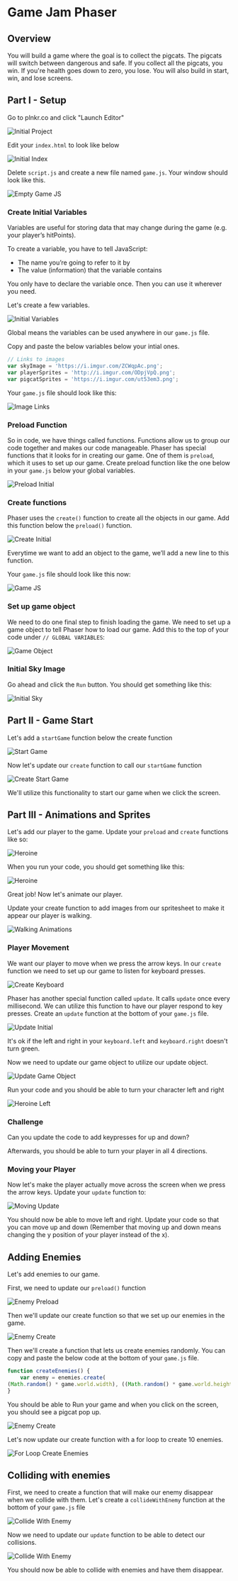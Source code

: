 # Game Jam Phaser

## Overview 

You will build a game where the goal is to collect the pigcats. The pigcats will switch between dangerous and safe. If you collect all the pigcats, you win. If you're health goes down to zero, you lose. You will also build in start, win, and lose screens. 

## Part I - Setup

Go to plnkr.co and click "Launch Editor"

![Initial Project](images/plunker_initial.png)

Edit your `index.html` to look like below

![Initial Index](images/index_html.png)

Delete `script.js` and create a new file named `game.js`. Your window should look like this. 

![Empty Game JS](images/empty_game_js.png)

### Create Initial Variables

Variables are useful for storing data that may change during the game (e.g. your player’s hitPoints).

To create a variable, you have to tell JavaScript:

- The name you’re going to refer to it by
- The value (information) that the variable contains

You only have to declare the variable once. Then you can use it wherever you need.

Let's create a few variables. 

![Initial Variables](images/initial_variables.png)

Global means the variables can be used anywhere in our `game.js` file.

Copy and paste the below variables below your intial ones. 

```js
// Links to images
var skyImage = 'https://i.imgur.com/ZCWqpAc.png';
var playerSprites = 'http://i.imgur.com/ODpjVpQ.png';
var pigcatSprites = 'https://i.imgur.com/ut53em3.png';
```

Your `game.js` file should look like this: 

![Image Links](images/image_links.png)

### Preload Function

So in code, we have things called functions. Functions allow us to group our code together and makes our code manageable. Phaser has special functions that it looks for in creating our game. One of them is `preload`, which it uses to set up our game. Create preload function like the one below in your `game.js` below your global variables.

![Preload Initial](images/preload_initial.png)

### Create functions

Phaser uses the `create()` function to create all the objects in our game.
Add this function below the `preload()` function.

![Create Initial](images/create_initial.png)

Everytime we want to add an object to the game, we’ll add a new line  to this function.

Your `game.js` file should look like this now:

![Game JS](images/game_js_create.png)

### Set up game object

We need to do one final step to finish loading the game. We need to set up a game object to tell Phaser how to load our game. Add this to the top of your code under `// GLOBAL VARIABLES`:

![Game Object](images/game_object.png)

### Initial Sky Image

Go ahead and click the `Run` button. You should get something like this:

![Initial Sky](images/initial_sky.png)

## Part II - Game Start

Let's add a `startGame` function below the create function

![Start Game](images/start_game.png)

Now let's update our `create` function to call our `startGame` function

![Create Start Game](images/create_start_game.png)

We'll utilize this functionality to start our game when we click the screen.

## Part III - Animations and Sprites

Let's add our player to the game. Update your `preload` and `create` functions like so: 

![Heroine](images/heroine.png)

When you run your code, you should get something like this:

![Heroine](images/heroine_on_screen.png)

Great job! Now let's animate our player. 

Update your create function to add images from our spritesheet to make it appear our player is walking.

![Walking Animations](images/walking_animations.png)

### Player Movement

We want our player to move when we press the arrow keys. In our `create` function we need to set up our game to listen for keyboard presses.

![Create Keyboard](images/create_keyboard.png)

Phaser has another special function called `update`. It calls `update` once every millisecond. We can utilize this function to have our player respond to key presses. Create an `update` function at the bottom of your `game.js` file. 

![Update Initial](images/update_initial.png)

It's ok if the left and right in your `keyboard.left` and `keyboard.right` doesn't turn green.

Now we need to update our game object to utilize our update object.

![Update Game Object](images/update_game_object.png)

Run your code and you should be able to turn your character left and right 

![Heroine Left](images/heroine_left.png)

### Challenge 

Can you update the code to add keypresses for up and down? 

Afterwards, you should be able to turn your player in all 4 directions.

### Moving your Player

Now let's make the player actually move across the screen when we press the arrow keys. Update your `update` function to:

![Moving Update](images/moving_update.png)

You should now be able to move left and right. Update your code so that you can move up and down (Remember that moving up and down means changing the y position of your player instead of the x).

## Adding Enemies

Let's add enemies to our game. 

First, we need to update our `preload()` function 

![Enemy Preload](images/enemy_preload.png)

Then we'll update our create function so that we set up our enemies in the game. 

![Enemy Create](images/enemies_create.png)

Then we'll create a function that lets us create enemies randomly. You can copy and paste the below code at the bottom of your `game.js` file.

```js
function createEnemies() {
	var enemy = enemies.create(
(Math.random() * game.world.width), ((Math.random() * game.world.height) - 32), 'baddie');
}
```

You should be able to Run your game and when you click on the screen, you should see a pigcat pop up. 

![Enemy Create](images/enemy_onscreen.png)

Let's now update our create function with a for loop to create 10 enemies. 

![For Loop Create Enemies](images/for_loop_create_enemies.png)

## Colliding with enemies

First, we need to create a function that will make our enemy disappear when we collide with them. Let's create a `collideWithEnemy` function at the bottom of your `game.js` file


![Collide With Enemy](images/collideWithEnemy.png)

Now we need to update our `update` function to be able to detect our collisions. 

![Collide With Enemy](images/update_with_collisions.png)

You should now be able to collide with enemies and have them disappear.

